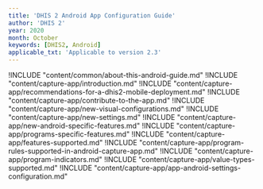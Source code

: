 ```yaml
---
title: 'DHIS 2 Android App Configuration Guide'
author: 'DHIS 2'
year: 2020
month: October
keywords: [DHIS2, Android]
applicable_txt: 'Applicable to version 2.3'
---
```

<!--DHIS2-SECTION-ID:index-->

!INCLUDE "content/common/about-this-android-guide.md"
!INCLUDE "content/capture-app/introduction.md"
!INCLUDE "content/capture-app/recommendations-for-a-dhis2-mobile-deployment.md"
!INCLUDE "content/capture-app/contribute-to-the-app.md"
!INCLUDE "content/capture-app/new-visual-configurations.md"
!INCLUDE "content/capture-app/new-settings.md"
!INCLUDE "content/capture-app/new-android-specific-features.md"
!INCLUDE "content/capture-app/programs-specific-features.md"
!INCLUDE "content/capture-app/features-supported.md"
!INCLUDE "content/capture-app/program-rules-supported-in-android-capture-app.md"
!INCLUDE "content/capture-app/program-indicators.md"
!INCLUDE "content/capture-app/value-types-supported.md"
!INCLUDE "content/capture-app/app-android-settings-configuration.md"
